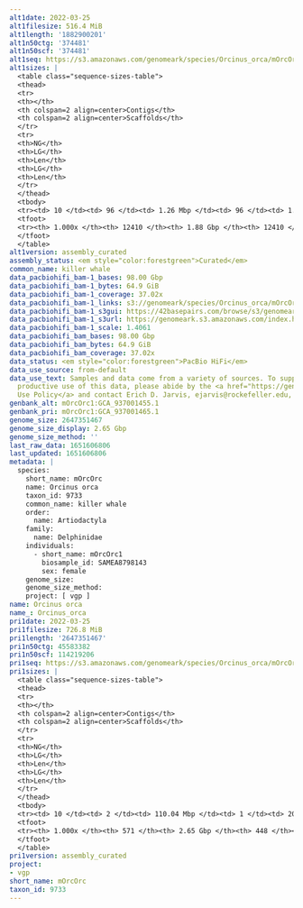 ```yaml
---
alt1date: 2022-03-25
alt1filesize: 516.4 MiB
alt1length: '1882900201'
alt1n50ctg: '374481'
alt1n50scf: '374481'
alt1seq: https://s3.amazonaws.com/genomeark/species/Orcinus_orca/mOrcOrc1/assembly_curated/mOrcOrc1.alt.cur.20220325.fasta.gz
alt1sizes: |
  <table class="sequence-sizes-table">
  <thead>
  <tr>
  <th></th>
  <th colspan=2 align=center>Contigs</th>
  <th colspan=2 align=center>Scaffolds</th>
  </tr>
  <tr>
  <th>NG</th>
  <th>LG</th>
  <th>Len</th>
  <th>LG</th>
  <th>Len</th>
  </tr>
  </thead>
  <tbody>
  <tr><td> 10 </td><td> 96 </td><td> 1.26 Mbp </td><td> 96 </td><td> 1.26 Mbp </td></tr><tr><td> 20 </td><td> 286 </td><td> 0.84 Mbp </td><td> 286 </td><td> 0.84 Mbp </td></tr><tr><td> 30 </td><td> 549 </td><td> 0.62 Mbp </td><td> 549 </td><td> 0.62 Mbp </td></tr><tr><td> 40 </td><td> 891 </td><td> 483.58 Kbp </td><td> 891 </td><td> 483.58 Kbp </td></tr><tr style="background-color:#cccccc;"><td> 50 </td><td> 1337 </td><td> 374.48 Kbp </td><td> 1337 </td><td> 374.48 Kbp </td></tr><tr><td> 60 </td><td> 1919 </td><td> 280.67 Kbp </td><td> 1919 </td><td> 280.67 Kbp </td></tr><tr><td> 70 </td><td> 2723 </td><td> 198.37 Kbp </td><td> 2723 </td><td> 198.37 Kbp </td></tr><tr><td> 80 </td><td> 3951 </td><td> 114.41 Kbp </td><td> 3951 </td><td> 114.41 Kbp </td></tr><tr><td> 90 </td><td> 6607 </td><td> 45.88 Kbp </td><td> 6607 </td><td> 45.88 Kbp </td></tr><tr><td> 100 </td><td> 12409 </td><td> 3.90 Kbp </td><td> 12409 </td><td> 3.90 Kbp </td></tr></tbody>
  <tfoot>
  <tr><th> 1.000x </th><th> 12410 </th><th> 1.88 Gbp </th><th> 12410 </th><th> 1.88 Gbp </th></tr>
  </tfoot>
  </table>
alt1version: assembly_curated
assembly_status: <em style="color:forestgreen">Curated</em>
common_name: killer whale
data_pacbiohifi_bam-1_bases: 98.00 Gbp
data_pacbiohifi_bam-1_bytes: 64.9 GiB
data_pacbiohifi_bam-1_coverage: 37.02x
data_pacbiohifi_bam-1_links: s3://genomeark/species/Orcinus_orca/mOrcOrc1/genomic_data/pacbio_hifi/<br>
data_pacbiohifi_bam-1_s3gui: https://42basepairs.com/browse/s3/genomeark/species/Orcinus_orca/mOrcOrc1/genomic_data/pacbio_hifi/
data_pacbiohifi_bam-1_s3url: https://genomeark.s3.amazonaws.com/index.html?prefix=species/Orcinus_orca/mOrcOrc1/genomic_data/pacbio_hifi/
data_pacbiohifi_bam-1_scale: 1.4061
data_pacbiohifi_bam_bases: 98.00 Gbp
data_pacbiohifi_bam_bytes: 64.9 GiB
data_pacbiohifi_bam_coverage: 37.02x
data_status: <em style="color:forestgreen">PacBio HiFi</em>
data_use_source: from-default
data_use_text: Samples and data come from a variety of sources. To support fair and
  productive use of this data, please abide by the <a href="https://genome10k.soe.ucsc.edu/data-use-policies/">Data
  Use Policy</a> and contact Erich D. Jarvis, ejarvis@rockefeller.edu, with any questions.
genbank_alt: mOrcOrc1:GCA_937001455.1
genbank_pri: mOrcOrc1:GCA_937001465.1
genome_size: 2647351467
genome_size_display: 2.65 Gbp
genome_size_method: ''
last_raw_data: 1651606806
last_updated: 1651606806
metadata: |
  species:
    short_name: mOrcOrc
    name: Orcinus orca
    taxon_id: 9733
    common_name: killer whale
    order:
      name: Artiodactyla
    family:
      name: Delphinidae
    individuals:
      - short_name: mOrcOrc1
        biosample_id: SAMEA8798143
        sex: female
    genome_size:
    genome_size_method:
    project: [ vgp ]
name: Orcinus orca
name_: Orcinus_orca
pri1date: 2022-03-25
pri1filesize: 726.8 MiB
pri1length: '2647351467'
pri1n50ctg: 45583382
pri1n50scf: 114219206
pri1seq: https://s3.amazonaws.com/genomeark/species/Orcinus_orca/mOrcOrc1/assembly_curated/mOrcOrc1.pri.cur.20220325.fasta.gz
pri1sizes: |
  <table class="sequence-sizes-table">
  <thead>
  <tr>
  <th></th>
  <th colspan=2 align=center>Contigs</th>
  <th colspan=2 align=center>Scaffolds</th>
  </tr>
  <tr>
  <th>NG</th>
  <th>LG</th>
  <th>Len</th>
  <th>LG</th>
  <th>Len</th>
  </tr>
  </thead>
  <tbody>
  <tr><td> 10 </td><td> 2 </td><td> 110.04 Mbp </td><td> 1 </td><td> 201.93 Mbp </td></tr><tr><td> 20 </td><td> 4 </td><td> 96.38 Mbp </td><td> 2 </td><td> 185.16 Mbp </td></tr><tr><td> 30 </td><td> 7 </td><td> 90.74 Mbp </td><td> 4 </td><td> 149.30 Mbp </td></tr><tr><td> 40 </td><td> 10 </td><td> 74.14 Mbp </td><td> 6 </td><td> 120.88 Mbp </td></tr><tr style="background-color:#cccccc;"><td> 50 </td><td> 15 </td><td style="background-color:#88ff88;"> 45.58 Mbp </td><td> 8 </td><td style="background-color:#88ff88;"> 114.22 Mbp </td></tr><tr><td> 60 </td><td> 21 </td><td> 36.63 Mbp </td><td> 10 </td><td> 105.97 Mbp </td></tr><tr><td> 70 </td><td> 29 </td><td> 30.40 Mbp </td><td> 13 </td><td> 91.54 Mbp </td></tr><tr><td> 80 </td><td> 40 </td><td> 20.90 Mbp </td><td> 16 </td><td> 88.00 Mbp </td></tr><tr><td> 90 </td><td> 57 </td><td> 8.16 Mbp </td><td> 19 </td><td> 61.27 Mbp </td></tr><tr><td> 100 </td><td> 570 </td><td> 15.59 Kbp </td><td> 447 </td><td> 15.59 Kbp </td></tr></tbody>
  <tfoot>
  <tr><th> 1.000x </th><th> 571 </th><th> 2.65 Gbp </th><th> 448 </th><th> 2.65 Gbp </th></tr>
  </tfoot>
  </table>
pri1version: assembly_curated
project:
- vgp
short_name: mOrcOrc
taxon_id: 9733
---
```

